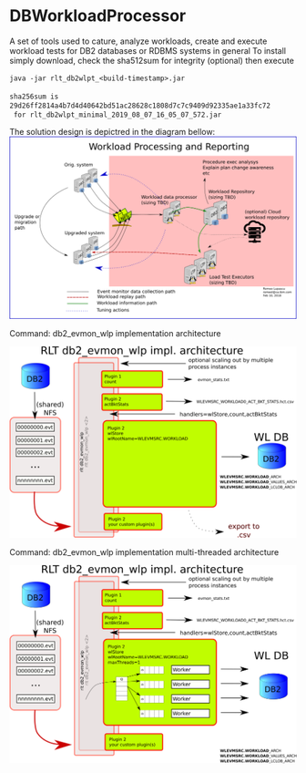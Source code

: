# DBWorkloadProcessor
A set of tools used to cature, analyze workloads, create and execute workload tests for DB2 databases or RDBMS systems in general
To install simply download, check the sha512sum for integrity (optional) then execute
```shell
java -jar rlt_db2wlpt_<build-timestamp>.jar

sha256sum is 29d26ff2814a4b7d4d40642bd51ac28628c1808d7c7c9409d92335ae1a33fc72
 for rlt_db2wlpt_minimal_2019_08_07_16_05_07_572.jar
```
The solution design is depictred in the diagram bellow:
![Design](workload_processing_system_design.png)

Command: db2_evmon_wlp implementation architecture

![db2_evmon_wlp implementation architecture](db2_evmon_etl_architecture.png)


Command: db2_evmon_wlp implementation multi-threaded architecture

![db2_evmon_wlp implementation MT architecture](db2_evmon_etl_architecture_MT_insert.png)
